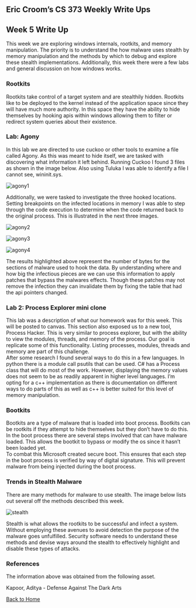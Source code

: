 ## Eric Croom’s CS 373 Weekly Write Ups

## Week 5 Write Up
This week we are exploring windows internals, rootkits, and memory manipulation.  The priority is to understand the how malware uses stealth by memory manipulation and the methods by which to debug and explore these stealth implementations.  Additionally, this week there were a few labs and general discussion on how windows works.
### Rootkits
Rootkits take control of a target system and are stealthily hidden.  Rootkits like to be deployed to the kernel instead of the application space since they will have much more authority.  In this space they have the ability to hide themselves by hooking apis within windows allowing them to filter or redirect system queries about their existence.
### Lab:  Agony
In this lab we are directed to use cuckoo or other tools to examine a file called Agony.  As this was meant to hide itself, we are tasked with discovering what information it left behind.
Running Cuckoo I found 3 files as shown in the image below.  Also using Tuluka I was able to identify a file I cannot see, wininit.sys.

![agony1](//images/agony1.png)

Additionally, we were tasked to investigate the three hooked locations.  Setting breakpoints on the infected locations in memory I was able to step through the code execution to determine when the code returned back to the original process.  This is illustrated in the next three images.

![agony2](//images/agony2.png)

![agony3](//images/agony3.png)

![agony4](//images/agony4.png)

The results highlighted above represent the number of bytes for the sections of malware used to hook the data.  By understanding where and how big the infectious pieces are we can use this information to apply patches that bypass the malwares effects.  Though these patches may not remove the infection they can invalidate them by fixing the table that had the api pointers changed.

### Lab 2:  Process Explorer mini clone
This lab was a description of what our homework was for this week.  This will be posted to canvas.  This section also exposed us to a new tool, Process Hacker.  This is very similar to process explorer, but with the ability to view the modules, threads, and memory of the process.  Our goal is replicate some of this functionality.  Listing processes, modules, threads and memory are part of this challenge.  
After some research I found several ways to do this in a few languages.  In python there is a module call psutils that can be used.  C# has a Process class that will do most of the work.  However, displaying the memory values does not seem to be as readily apparent in higher level languages.  I’m opting for a c++ implementation as there is documentation on different ways to do parts of this as well as c++ is better suited for this level of memory manipulation.

 ### Bootkits
Bootkits are a type of malware that is loaded into boot process.  Bootkits can be rootkits if they attempt to hide themselves but they don’t have to do this.  In the boot process there are several steps involved that can have malware loaded.  This allows the bootkit to bypass or modify the os since it hasn’t been loaded yet.  
To combat this Microsoft created secure boot.  This ensures that each step in the boot process is verified by way of digital signature.  This will prevent malware from being injected during the boot process.
### Trends in Stealth Malware
There are many methods for malware to use stealth.  The image below lists out several off the methods described this week.

![stealth](//images/stealth.png)

Stealth is what allows the rootkits to be successful and infect a system.  Without employing these avenues to avoid detection the purpose of the malware goes unfulfilled.  Security software needs to understand these methods and devise ways around the stealth to effectively highlight and disable these types of attacks.

### References
The information above was obtained from the following asset.

Kapoor, Aditya - Defense Against The Dark Arts


<a href="../">Back to Home</a>


